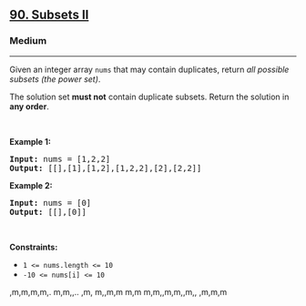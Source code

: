 <h2><a href="https://leetcode.com/problems/subsets-ii/">90. Subsets II</a></h2><h3>Medium</h3><hr><div><p>Given an integer array <code>nums</code> that may contain duplicates, return <em>all possible subsets (the power set)</em>.</p>

<p>The solution set <strong>must not</strong> contain duplicate subsets. Return the solution in <strong>any order</strong>.</p>

<p>&nbsp;</p>
<p><strong>Example 1:</strong></p>
<pre><strong>Input:</strong> nums = [1,2,2]
<strong>Output:</strong> [[],[1],[1,2],[1,2,2],[2],[2,2]]
</pre><p><strong>Example 2:</strong></p>
<pre><strong>Input:</strong> nums = [0]
<strong>Output:</strong> [[],[0]]
</pre>
<p>&nbsp;</p>
<p><strong>Constraints:</strong></p>

<ul>
	<li><code>1 &lt;= nums.length &lt;= 10</code></li>
	<li><code>-10 &lt;= nums[i] &lt;= 10</code></li>
</ul>
</div>












,m,m,m,m,.
m,m,,..
,m,
m,,m,m
m,m
m,m,,m,m,,m,,
,m,m,m
